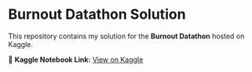 # Burnout Datathon Solution

This repository contains my solution for the **Burnout Datathon** hosted on Kaggle.

📎 **Kaggle Notebook Link:** [View on Kaggle](https://www.kaggle.com/code/nithyashaga/burnout-motogp-2025)
